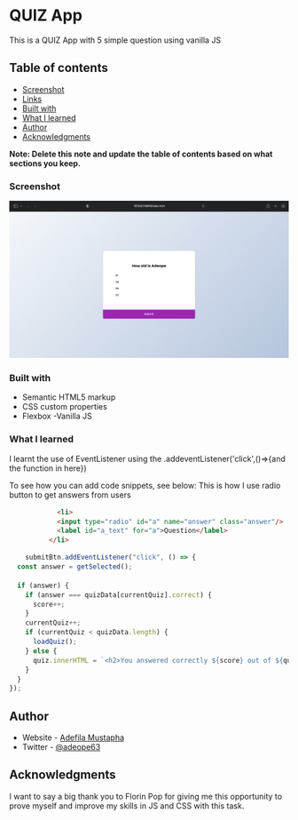 # QUIZ App

This is a QUIZ App with 5 simple question using vanilla JS

## Table of contents

- [Screenshot](#screenshot)
- [Links](#links)
- [Built with](#built-with)
- [What I learned](#what-i-learned)
- [Author](#author)
- [Acknowledgments](#acknowledgments)

**Note: Delete this note and update the table of contents based on what sections you keep.**


### Screenshot

![](Screenshot.png)

### Built with

- Semantic HTML5 markup
- CSS custom properties
- Flexbox
-Vanilla JS


### What I learned

I learnt the use of EventListener using the .addeventListener('click',()=>{and the function in here})

To see how you can add code snippets, see below:
This is how I use radio button to get answers from users
```html
            <li>
            <input type="radio" id="a" name="answer" class="answer"/>
            <label id="a_text" for="a">Question</label>
          </li>
```
```js
    submitBtn.addEventListener("click", () => {
  const answer = getSelected();

  if (answer) {
    if (answer === quizData[currentQuiz].correct) {
      score++;
    }
    currentQuiz++;
    if (currentQuiz < quizData.length) {
      loadQuiz();
    } else {
      quiz.innerHTML = `<h2>You answered correctly ${score} out of ${quizData.length} question</h2><button onclick="location.reload()">Reload Quiz</button>`;
    }
  }
});


```



## Author

- Website - [Adefila Mustapha](https://www.adeope.org)
- Twitter - [@adeope63](https://www.twitter.com/adeope63)


## Acknowledgments

I want to say a big thank you to Florin Pop for giving me this opportunity to prove myself and improve my skills in JS and CSS with this task.
